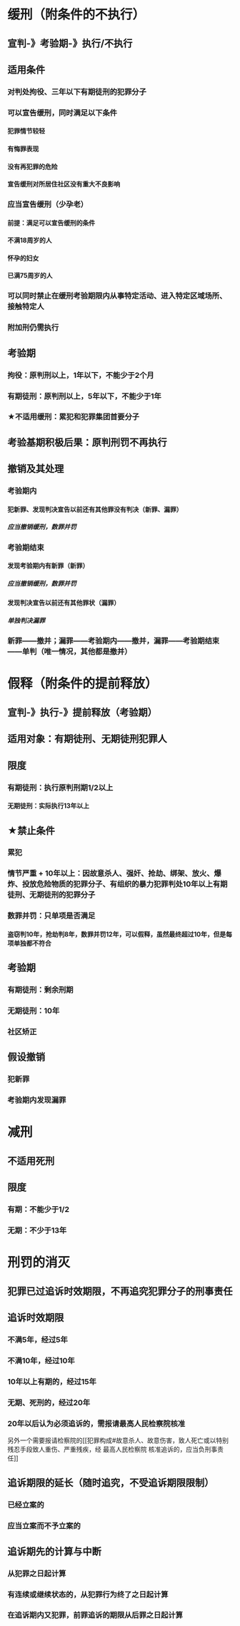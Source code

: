 # 缓刑（附条件的不执行）
## 宣判-》考验期-》执行/不执行
## 适用条件
### 对判处拘役、三年以下有期徒刑的犯罪分子
### 可以宣告缓刑，同时满足以下条件
#### 犯罪情节较轻
#### 有悔罪表现
#### 没有再犯罪的危险
#### 宣告缓刑对所居住社区没有重大不良影响
### 应当宣告缓刑（少孕老）
#### 前提：满足可以宣告缓刑的条件
#### 不满18周岁的人
#### 怀孕的妇女
#### 已满75周岁的人
### 可以同时禁止在缓刑考验期限内从事特定活动、进入特定区域场所、接触特定人
### 附加刑仍需执行
## 考验期
### 拘役：原判刑以上，1年以下，不能少于2个月
### 有期徒刑：原判刑以上，5年以下，不能少于1年
### ★不适用缓刑：累犯和犯罪集团首要分子
## 考验基期积极后果：原判刑罚不再执行
## 撤销及其处理
### 考验期内
#### 犯新罪、发现判决宣告以前还有其他罪没有判决（新罪、漏罪）
##### 应当撤销缓刑，数罪并罚
### 考验期结束
#### 发现考验期内有新罪（新罪）
##### 应当撤销缓刑，数罪并罚
#### 发现判决宣告以前还有其他罪状（漏罪）
##### 单独判决漏罪
### 新罪——撤并；漏罪——考验期内——撤并，漏罪——考验期结束——单判（唯一情况，其他都是撤并）
# 假释（附条件的提前释放）
## 宣判-》执行-》提前释放（考验期）
## 适用对象：有期徒刑、无期徒刑犯罪人
## 限度
### 有期徒刑：执行原判刑期1/2以上
#### 无期徒刑：实际执行13年以上
## ★禁止条件
### 累犯
### 情节严重 + 10年以上：因故意杀人、强奸、抢劫、绑架、放火、爆炸、投放危险物质的犯罪分子、有组织的暴力犯罪判处10年以上有期徒刑、无期徒刑的犯罪分子
### 数罪并罚：只单项是否满足
#### 盗窃判10年，抢劫判8年，数罪并罚12年，可以假释，虽然最终超过10年，但是每项单独都不符合
## 考验期
### 有期徒刑：剩余刑期
### 无期徒刑：10年
### 社区矫正
## 假设撤销
### 犯新罪
### 考验期内发现漏罪
# 减刑
## 不适用死刑
## 限度
### 有期：不能少于1/2
### 无期：不少于13年
# 刑罚的消灭
## 犯罪已过追诉时效期限，不再追究犯罪分子的刑事责任
## 追诉时效期限
### 不满5年，经过5年
### 不满10年，经过10年
### 10年以上有期的，经过15年
### 无期、死刑的，经过20年
### 20年以后认为必须追诉的，需报请最高人民检察院核准
另外一个需要报请检察院的[[犯罪构成#故意杀人、故意伤害，致人死亡或以特别残忍手段致人重伤、严重残疾，经 最高人民检察院 核准追诉的，应当负刑事责任]]
## 追诉期限的延长（随时追究，不受追诉期限限制）
### 已经立案的
### 应当立案而不予立案的
## 追诉期先的计算与中断
### 从犯罪之日起计算
### 有连续或继续状态的，从犯罪行为终了之日起计算
### 在追诉期内又犯罪，前罪追诉的期限从后罪之日起计算
